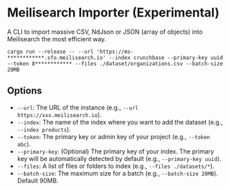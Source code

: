 # Meilisearch Importer (Experimental)

A CLI to import massive CSV, NdJson or JSON (array of objects) into Meilisearch the most efficient way.

```
cargo run --release -- --url 'https://ms-************.sfo.meilisearch.io' --index crunchbase --primary-key uuid --token 8************ --files ./dataset/organizations.csv --batch-size 20MB
```

## Options

- `--url`: The URL of the instance (e.g., `--url https://xxx.meilisearch.io`).
- `--index`: The name of the index where you want to add the dataset (e.g., `--index products`).
- `--token`: The primary key or admin key of your project (e.g., `--token abc`).
- `--primary-key`: (Optional) The primary key of your index. The primary key will be automatically detected by default (e.g., `--primary-key uuid`).
- `--files`: A list of files or folders to index (e.g., `--files ./datasets/*`).
- `--batch-size`: The maximum size for a batch (e.g., `--batch-size 20MB`). Default 90MB.
